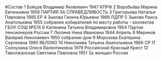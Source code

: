 #Состав
1 Бойцов Владимир Яковлевич 1947 КПРФ
2 Воробьёва Марина Евгеньевна 1959 ПАРТИЯ ЗА СПРАВЕДЛИВОСТЬ
3 Григорьева Наталья Павловна 1985 ЕР
4 Зыкова Галина Юрьевна 1988 ЛДПР
5 Зыкова Раиса Анатольевна 1955 собрание избирателей по месту работы - коллектив ГБОУ СОШ №574
6 Калинина Татьяна Владимировна 1954 Партия пенсионеров России
7 Люлина Нина Ивановна 1944 Апрель
8 Меринов Валерий Николаевич 1950 собрание-дом
9 Морозова Екатерина Сергеевна 1990 ЯБЛОКО
10 Николаева Татьяна Анатольевна 1966 СР
11 Солоухина Олеся Валентиновна 1979 Российский Красный Крест
12 Таволжанская Светлана Павловна 1951 За женщин России
